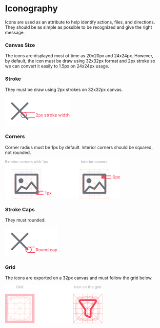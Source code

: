 # Iconography

Icons are used as an attribute to help identify actions, files, and directions. They should be as simple as possible to be recognized and give the right message.

### Canvas Size

The icons are displayed most of time as 20x20px and 24x24px. However, by default, the icon must be draw using 32x32px format and 2px stroke so we can convert it easily to 1.5px on 24x24px usage.

### Stroke

They must be draw using 2px strokes on 32x32px canvas.

![](../../../.gitbook/assets/stroke-width.png)

### Corners

Corner radius must be 1px by default. Interior corners should be squared, not rounded.

![](../../../.gitbook/assets/corners.png)

### Stroke Caps

They must rounded.

![](../../../.gitbook/assets/stroke-caps.png)

### Grid

The icons are exported on a 32px canvas and must follow the grid below.

![](../../../.gitbook/assets/grid%20%281%29.png)

